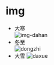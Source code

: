 # img
- 大寒  
![img-dahan](https://user-images.githubusercontent.com/28567530/211705273-069a781b-3829-47ef-9cf4-52591723fced.gif)
- 冬至  
![dongzhi](https://user-images.githubusercontent.com/28567530/211706697-eb101064-5b65-4ff0-943b-e4916ef0635f.gif)
- 大雪
![daxue](https://user-images.githubusercontent.com/28567530/211708451-be63ce2b-07cf-49b2-b11c-70dbee41b748.gif)
